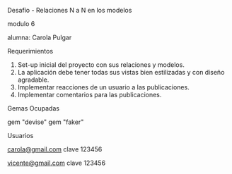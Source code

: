 Desafío - Relaciones N a N en los modelos

modulo 6

alumna: Carola Pulgar


Requerimientos
1. Set-up inicial del proyecto con sus relaciones y modelos. 
2. La aplicación debe tener todas sus vistas bien estilizadas y con diseño agradable.
3. Implementar reacciones de un usuario a las publicaciones.
4. Implementar comentarios para las publicaciones. 

Gemas Ocupadas

gem "devise"
gem "faker"

Usuarios 

carola@gmail.com 
clave 123456

vicente@gmail.com
clave 123456